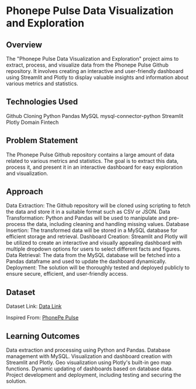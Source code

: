 # Phonepe Pulse Data Visualization and Exploration
## Overview
The "Phonepe Pulse Data Visualization and Exploration" project aims to extract, process, and visualize data from the Phonepe Pulse Github repository. It involves creating an interactive and user-friendly dashboard using Streamlit and Plotly to display valuable insights and information about various metrics and statistics.

## Technologies Used
Github Cloning
Python
Pandas
MySQL
mysql-connector-python
Streamlit
Plotly
Domain
Fintech

## Problem Statement
The Phonepe Pulse Github repository contains a large amount of data related to various metrics and statistics. The goal is to extract this data, process it, and present it in an interactive dashboard for easy exploration and visualization.

## Approach
Data Extraction: The Github repository will be cloned using scripting to fetch the data and store it in a suitable format such as CSV or JSON.
Data Transformation: Python and Pandas will be used to manipulate and pre-process the data, including cleaning and handling missing values.
Database Insertion: The transformed data will be stored in a MySQL database for efficient storage and retrieval.
Dashboard Creation: Streamlit and Plotly will be utilized to create an interactive and visually appealing dashboard with multiple dropdown options for users to select different facts and figures.
Data Retrieval: The data from the MySQL database will be fetched into a Pandas dataframe and used to update the dashboard dynamically.
Deployment: The solution will be thoroughly tested and deployed publicly to ensure secure, efficient, and user-friendly access.
## Dataset
Dataset Link: [Data Link](https://github.com/PhonePe/pulse#readme)

Inspired From: [PhonePe Pulse](https://github.com/PhonePe/pulse#readme)

## Learning Outcomes
Data extraction and processing using Python and Pandas.
Database management with MySQL.
Visualization and dashboard creation with Streamlit and Plotly.
Geo visualization using Plotly's built-in geo map functions.
Dynamic updating of dashboards based on database data.
Project development and deployment, including testing and securing the solution.
